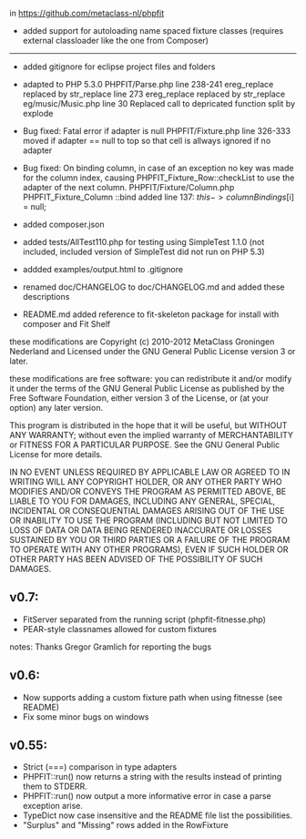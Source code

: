 in https://github.com/metaclass-nl/phpfit

- added support for autoloading name spaced fixture classes (requires external classloader like the one from Composer)

---

- added gitignore for eclipse project files and folders

- adapted to PHP 5.3.0
	PHPFIT/Parse.php 
	    line 238-241 ereg_replace replaced by str_replace
	    line 273 ereg_replace replaced by str_replace
	eg/music/Music.php line 30 Replaced call to depricated function split by explode
- Bug fixed: Fatal error if adapter is null
    PHPFIT/Fixture.php
	    line 326-333 moved if adapter == null to top so that cell is allways ignored if no adapter
- Bug fixed: On binding column, in case of an exception no key was made for the column index, 
  causing PHPFIT_Fixture_Row::checkList to use the adapter of the next column.
  	PHPFIT/Fixture/Column.php PHPFIT_Fixture_Column ::bind
	    added line 137:   $this->columnBindings[$i] = null;

- added composer.json
- added tests/AllTest110.php for testing using SimpleTest 1.1.0 
	(not included, included version of SimpleTest did not run on PHP 5.3)
- addded examples/output.html to .gitignore
- renamed doc/CHANGELOG to doc/CHANGELOG.md and added these descriptions 
- README.md added reference to fit-skeleton package for install with composer and Fit Shelf  


these modifications are Copyright (c) 2010-2012 MetaClass Groningen Nederland
and Licensed under the GNU General Public License version 3 or later.

these modifications are free software: you can redistribute it and/or modify
it under the terms of the GNU General Public License as published by
the Free Software Foundation, either version 3 of the License, or
(at your option) any later version.

This program is distributed in the hope that it will be useful,
but WITHOUT ANY WARRANTY; without even the implied warranty of
MERCHANTABILITY or FITNESS FOR A PARTICULAR PURPOSE.  See the
GNU General Public License for more details.

  IN NO EVENT UNLESS REQUIRED BY APPLICABLE LAW OR AGREED TO IN WRITING
WILL ANY COPYRIGHT HOLDER, OR ANY OTHER PARTY WHO MODIFIES AND/OR CONVEYS
THE PROGRAM AS PERMITTED ABOVE, BE LIABLE TO YOU FOR DAMAGES, INCLUDING ANY
GENERAL, SPECIAL, INCIDENTAL OR CONSEQUENTIAL DAMAGES ARISING OUT OF THE
USE OR INABILITY TO USE THE PROGRAM (INCLUDING BUT NOT LIMITED TO LOSS OF
DATA OR DATA BEING RENDERED INACCURATE OR LOSSES SUSTAINED BY YOU OR THIRD
PARTIES OR A FAILURE OF THE PROGRAM TO OPERATE WITH ANY OTHER PROGRAMS),
EVEN IF SUCH HOLDER OR OTHER PARTY HAS BEEN ADVISED OF THE POSSIBILITY OF
SUCH DAMAGES.

v0.7:
-----

- FitServer separated from the running script (phpfit-fitnesse.php)
- PEAR-style classnames allowed for custom fixtures

notes: Thanks Gregor Gramlich for reporting the bugs


v0.6:
-----

- Now supports adding a custom fixture path when using fitnesse (see README)
- Fix some minor bugs on windows


v0.55:
------

- Strict (===) comparison in type adapters
- PHPFIT::run() now returns a string with the results instead of printing them to STDERR.
- PHPFIT::run() now output a more informative error in case a parse exception arise.
- TypeDict now case insensitive and the README file list the possibilities.
- "Surplus" and "Missing" rows added in the RowFixture
